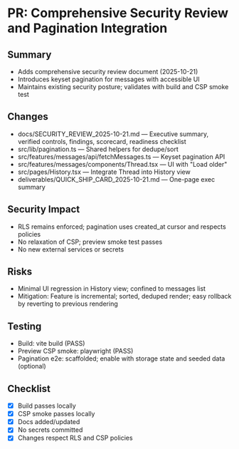 # PR: Comprehensive Security Review and Pagination Integration

## Summary

- Adds comprehensive security review document (2025-10-21)
- Introduces keyset pagination for messages with accessible UI
- Maintains existing security posture; validates with build and CSP smoke test

## Changes

- docs/SECURITY_REVIEW_2025-10-21.md — Executive summary, verified controls, findings, scorecard, readiness checklist
- src/lib/pagination.ts — Shared helpers for dedupe/sort
- src/features/messages/api/fetchMessages.ts — Keyset pagination API
- src/features/messages/components/Thread.tsx — UI with "Load older"
- src/pages/History.tsx — Integrate Thread into History view
- deliverables/QUICK_SHIP_CARD_2025-10-21.md — One-page exec summary

## Security Impact

- RLS remains enforced; pagination uses created_at cursor and respects policies
- No relaxation of CSP; preview smoke test passes
- No new external services or secrets

## Risks

- Minimal UI regression in History view; confined to messages list
- Mitigation: Feature is incremental; sorted, deduped render; easy rollback by reverting to previous rendering

## Testing

- Build: vite build (PASS)
- Preview CSP smoke: playwright (PASS)
- Pagination e2e: scaffolded; enable with storage state and seeded data (optional)

## Checklist

- [x] Build passes locally
- [x] CSP smoke passes locally
- [x] Docs added/updated
- [x] No secrets committed
- [x] Changes respect RLS and CSP policies
